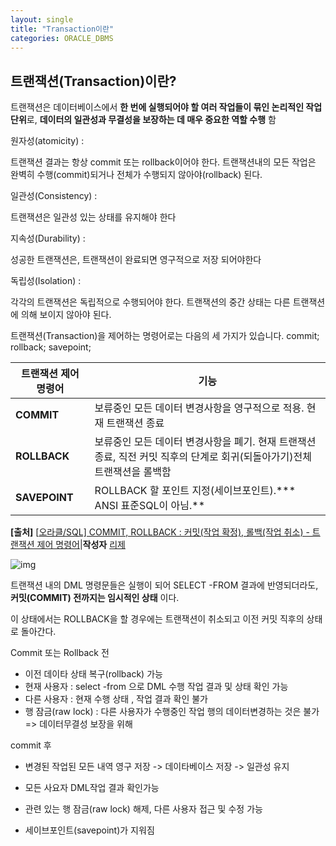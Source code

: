 ```yaml
---
layout: single
title: "Transaction이란"
categories: ORACLE_DBMS
---
```




## 트랜잭션(Transaction)이란?

 트랜잭션은 데이터베이스에서 **한 번에 실행되어야 할 여러 작업들이 묶인 논리적인 작업 단위**로, **데이터의 일관성과 무결성을 보장하는 데 매우 중요한 역할 수행** 함

**<ACID>**

원자성(atomicity) : 

 트랜잭션 결과는 항상 commit 또는 rollback이어야 한다. 트랜잭션내의 모든 작업은 완벽히 수행(commit)되거나 전체가 수행되지 않아야(rollback) 된다.

일관성(Consistency) : 

 트랜잭션은 일관성 있는 상태를 유지해야 한다

지속성(Durability) : 

 성공한 트랜잭션은, 트랜잭션이 완료되면 영구적으로 저장 되어야한다  

독립성(Isolation) : 

 각각의 트랜잭션은 독립적으로 수행되어야 한다. 트랜잭션의 중간 상태는 다른 트랜잭션에 의해 보이지 않아야 된다. 



트랜잭션(Transaction)을 제어하는 명령어로는 다음의 세 가지가 있습니다.
commit;
rollback;
savepoint;

| **트랜잭션 제어 명령어** | **기능**                                                     |
| ------------------------ | ------------------------------------------------------------ |
| **COMMIT**               | 보류중인 모든 데이터 변경사항을 영구적으로 적용. 현재 트랜잭션 종료 |
| **ROLLBACK**             | 보류중인 모든 데이터 변경사항을 폐기. 현재 트랜잭션 종료, 직전 커밋 직후의 단계로 회귀(되돌아가기)전체 트랜잭션을 롤백함 |
| **SAVEPOINT**            | ROLLBACK 할 포인트 지정(세이브포인트).*** ANSI 표준SQL이 아님.** |

**[출처]** [[오라클/SQL\] COMMIT, ROLLBACK : 커밋(작업 확정), 롤백(작업 취소) - 트랜잭션 제어 명령어](https://blog.naver.com/regenesis90/222213840145)|**작성자** [리제](https://blog.naver.com/regenesis90)


![img](https://postfiles.pstatic.net/MjAyMTAxMjBfMjI1/MDAxNjExMTI0NTc2ODY5.npnxvtR5SNvyuS24ye69KYsHb2Xrkapx-Is45vxNEXsg.yDEIC_BjbpPx5V18FPD8OIelQWxEApNxsQHQ0PkpHLMg.JPEG.regenesis90/transaction.jpg?type=w773)

트랜잭션 내의 DML 명령문들은 실행이 되어 SELECT -FROM 결과에 반영되더라도, **커밋(COMMIT) 전까지는 임시적인 상태** 이다.

이 상태에서는 ROLLBACK을 할 경우에는 트랜잭션이 취소되고 이전 커밋 직후의 상태로 돌아간다.



Commit 또는 Rollback 전

- 이전 데이타 상태 복구(rollback) 가능
- 현재 사용자 : select -from 으로 DML 수행 작업 결과 및 상태 확인 가능
- 다른 사용자 :  현재 수행 상태 , 작업 결과 확인 불가
- 행 잠금(raw lock) : 다른 사용자가 수행중인 작업 행의 데이터변경하는 것은 불가 => 데이터무결성 보장을 위해



commit 후

- 변경된 작업된 모든 내역 영구 저장 -> 데이타베이스 저장 -> 일관성 유지

- 모든 사요자 DML작업 결과 확인가능

- 관련 있는 행 잠금(raw lock) 해제, 다른 사용자 접근 및 수정 가능

- 세이브포인트(savepoint)가 지워짐

  
